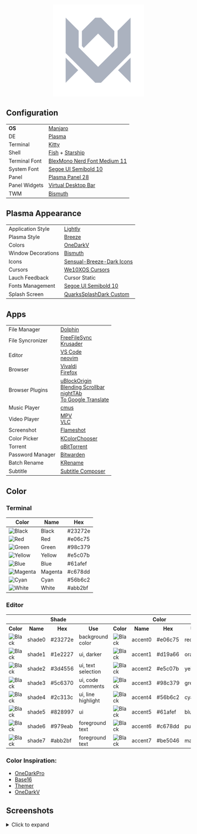 <p align="center">
  <img width="250" src="images/logos/vitormelo.png" alt="Vitor Melo logo">
</p>

## Configuration

<table>
  <tr>
    <td><strong>OS</strong></td>
    <td><a href="https://manjaro.org/downloads/official/kde">Manjaro</a></td>
  </tr>
  <tr>
    <td>DE</td>
    <td><a href="https://kde.org/pt-br/plasma-desktop">Plasma</a></td>
  </tr>
  <tr>
    <td>Terminal</td>
    <td><a href="https://sw.kovidgoyal.net/kitty">Kitty</a></td>
  </tr>
  <tr>
    <td>Shell</td>
    <td><a href="https://fishshell.com">Fish</a> + <a href="https://starship.rs">Starship</a></td>
  </tr>
  <tr>
    <td>Terminal Font</td>
    <td><a href="https://github.com/IBM/plex">BlexMono Nerd Font Medium 11</a></td>
  </tr>
  <tr>
    <td>System Font</td>
    <td><a href="https://docs.microsoft.com/pt-br/typography/font-list/segoe-ui">Segoe UI Semibold 10</a></td>
  </tr>
  <tr>
    <td>Panel</td>
    <td><a href="https://userbase.kde.org/Plasma/Panels">Plasma Panel 28</a></td>
  </tr>
  <tr>
    <td>Panel Widgets</td>
    <td><a href="https://github.com/wsdfhjxc/virtual-desktop-bar">Virtual Desktop Bar</a></td>
  </tr>
  <tr>
    <td>TWM</td>
    <td><a href="https://github.com/Bismuth-Forge/bismuth">Bismuth</a></td>
  </tr>
</table>

## Plasma Appearance

<table>
  <tr>
    <td>Application Style</td>
    <td><a href="https://github.com/Luwx/Lightly">Lightly</a></td>
  </tr>
  <tr>
    <td>Plasma Style</td>
    <td><a href="https://archlinux.org/packages/extra/x86_64/breeze">Breeze</a></td>
  </tr>
  <tr>
    <td>Colors</td>
    <td><a href="config/kde/kde.colors">OneDarkV</a></td>
  </tr>
  <tr>
    <td>Window Decorations</td>
    <td><a href="https://github.com/Bismuth-Forge/bismuth">Bismuth</a></td>
  </tr>
  <tr>
    <td>Icons</td>
    <td><a href="https://store.kde.org/p/1373825">Sensual-Breeze-Dark Icons</a></td>
  </tr>
  <tr>
    <td>Cursors</td>
    <td><a href="https://store.kde.org/p/1381208">We10XOS Cursors</a></td>
  </tr>
  <tr>
    <td>Lauch Feedback</td>
    <td>Cursor Static</td>
  </tr>
  <tr>
    <td>Fonts Management</td>
    <td><a href="https://docs.microsoft.com/pt-br/typography/font-list/segoe-ui">Segoe UI Semibold 10</a></td>
  </tr>
  <tr>
    <td>Splash Screen</td>
    <td><a href="config/kde/splash-screen/onedarkv">QuarksSplashDark Custom</a></td>
  </tr>
</table>

## Apps

<table>
  <tr>
    <td>File Manager</td>
    <td><a href="https://apps.kde.org/dolphin">Dolphin</a></td>
  </tr>
  <tr>
    <td>File Syncronizer</td>
    <td>
      <a href="https://freefilesync.org">FreeFileSync</a><br>
      <a href="https://krusader.org">Krusader</a>
    </dd>
  </tr>
  <tr>
    <td>Editor</td>
    <td>
      <a href="https://code.visualstudio.com">VS Code</a><br>
      <a href="https://neovim.io">neovim</a></td>
  </tr>
  <tr>
    <td>Browser</td>
    <td>
      <a href="https://vivaldi.com/pt-br">Vivaldi</a><br>
      <a href="https://www.mozilla.org">Firefox</a>
    </td>
  </tr>
  <tr>
    <td>Browser Plugins</td>
    <td>
      <a href="https://chrome.google.com/webstore/detail/ublock-origin/cjpalhdlnbpafiamejdnhcphjbkeiagm">uBlockOrigin</a><br>
      <a href="https://chrome.google.com/webstore/detail/blending-scrollbar/ajjnokaolfbjimgelmdmdlijoclmjnag">Blending Scrollbar</a><br>
      <a href="https://github.com/zombieFox/nightTab">nightTAb</a><br>
      <a href="https://github.com/itsecurityco/to-google-translate">To Google Translate</a>
    </td>
  </tr>
  <tr>
    <td>Music Player</td>
    <td>
      <a href="https://cmus.github.io">cmus</a>
    </td>
  </tr>
  <tr>
    <td>Video Player</td>
    <td>
      <a href="https://mpv.io">MPV</a><br>
      <a href="https://www.videolan.org/vlc">VLC</a>
    </td>
  </tr>
  <tr>
    <td>Screenshot</td>
    <td><a href="https://flameshot.org">Flameshot</a></td>
  </tr>
  <tr>
    <td>Color Picker</td>
    <td><a href="https://apps.kde.org/kcolorchooser">KColorChooser</a></td>
  </tr>
  <tr>
    <td>Torrent</td>
    <td><a href="https://www.qbittorrent.org">qBitTorrent</a></td>
  </tr>
  <tr>
    <td>Password Manager</td>
    <td><a href="https://bitwarden.com">Bitwarden</a></td>
  </tr>
  <tr>
    <td>Batch Rename</td>
    <td><a href="https://apps.kde.org/krename">KRename</a></td>
  </tr>
  <tr>
    <td>Subtitle</td>
    <td><a href="https://subtitlecomposer.kde.org">Subtitle Composer</a></td>
  </tr>
</table>

## Color

### Terminal

<table>
  <thead>
    <tr>
      <th>Color</th>
      <th>Name</th>
      <th>Hex</th>
    </tr>
  </thead>
  <tbody>
    <tr>
      <td><img src="https://shields.io/badge/-23272e?&style=for-the-badge" alt="Black"></td>
      <td>Black</td>
      <td>#23272e</td>
    </tr>
    <tr>
      <td><img src="https://shields.io/badge/-e06c75?&style=for-the-badge" alt="Red"></td>
      <td>Red</td>
      <td>#e06c75</td>
    </tr>
    <tr>
      <td><img src="https://shields.io/badge/-98c379?&style=for-the-badge" alt="Green"></td>
      <td>Green</td>
      <td>#98c379</td>
    </tr>
    <tr>
      <td><img src="https://shields.io/badge/-e5c07b?&style=for-the-badge" alt="Yellow"></td>
      <td>Yellow</td>
      <td>#e5c07b</td>
    </tr>
    <tr>
      <td><img src="https://shields.io/badge/-61afef?&style=for-the-badge" alt="Blue"></td>
      <td>Blue</td>
      <td>#61afef</td>
    </tr>
    <tr>
      <td><img src="https://shields.io/badge/-c678dd?&style=for-the-badge" alt="Magenta"></td>
      <td>Magenta</td>
      <td>#c678dd</td>
    </tr>
    <tr>
      <td><img src="https://shields.io/badge/-56b6c2?&style=for-the-badge" alt="Cyan"></td>
      <td>Cyan</td>
      <td>#56b6c2</td>
    </tr>
    <tr>
      <td><img src="https://shields.io/badge/-abb2bf?&style=for-the-badge" alt="White"></td>
      <td>White</td>
      <td>#abb2bf</td>
    </tr>
  <tbody>
</table>

### Editor

<table>
  <tr>
    <th colspan="4">Shade</th>
    <th colspan="4">Color</th>
  </tr>
  <tr>
    <th>Color</th>
    <th>Name</th>
    <th>Hex</th>
    <th>Use</th>
    <th>Color</th>
    <th>Name</th>
    <th>Hex</th>
    <th>Use</th>
  </tr>
  <tr>
    <td><img src="https://shields.io/badge/-23272e?&style=for-the-badge" alt="Black"></td>
    <td>shade0</td>
    <td>#23272e</td>
    <td>background color</td>
    <td><img src="https://shields.io/badge/-e06c75?&style=for-the-badge" alt="Black"></td>
    <td>accent0</td>
    <td>#e06c75</td>
    <td>red</td>
  </tr>
  <tr>
    <td><img src="https://shields.io/badge/-1e2227?&style=for-the-badge" alt="Black"></td>
    <td>shade1</td>
    <td>#1e2227</td>
    <td>ui, darker</td>
    <td><img src="https://shields.io/badge/-d19a66?&style=for-the-badge" alt="Black"></td>
    <td>accent1</td>
    <td>#d19a66</td>
    <td>orange</td>
  </tr>
  <tr>
    <td><img src="https://shields.io/badge/-3d4556?&style=for-the-badge" alt="Black"></td>
    <td>shade2</td>
    <td>#3d4556</td>
    <td>ui, text selection</td>
    <td><img src="https://shields.io/badge/-e5c07b?&style=for-the-badge" alt="Black"></td>
    <td>accent2</td>
    <td>#e5c07b</td>
    <td>yellow</td>
  </tr>
  <tr>
    <td><img src="https://shields.io/badge/-5c6370?&style=for-the-badge" alt="Black"></td>
    <td>shade3</td>
    <td>#5c6370</td>
    <td>ui, code comments</td>
    <td><img src="https://shields.io/badge/-98c379?&style=for-the-badge" alt="Black"></td>
    <td>accent3</td>
    <td>#98c379</td>
    <td>green</td>
  </tr>
  <tr>
    <td><img src="https://shields.io/badge/-2c313c?&style=for-the-badge" alt="Black"></td>
    <td>shade4</td>
    <td>#2c313c</td>
    <td>ui, line highlight</td>
    <td><img src="https://shields.io/badge/-56b6c2?&style=for-the-badge" alt="Black"></td>
    <td>accent4</td>
    <td>#56b6c2</td>
    <td>cyan</td>
  </tr>
  <tr>
    <td><img src="https://shields.io/badge/-828997?&style=for-the-badge" alt="Black"></td>
    <td>shade5</td>
    <td>#828997</td>
    <td>ui</td>
    <td><img src="https://shields.io/badge/-61afef?&style=for-the-badge" alt="Black"></td>
    <td>accent5</td>
    <td>#61afef</td>
    <td>blue</td>
  </tr>
  <tr>
    <td><img src="https://shields.io/badge/-979eab?&style=for-the-badge" alt="Black"></td>
    <td>shade6</td>
    <td>#979eab</td>
    <td>foreground text</td>
    <td><img src="https://shields.io/badge/-c678dd?&style=for-the-badge" alt="Black"></td>
    <td>accent6</td>
    <td>#c678dd</td>
    <td>purple</td>
  </tr>
  <tr>
    <td><img src="https://shields.io/badge/-abb2bf?&style=for-the-badge" alt="Black"></td>
    <td>shade7</td>
    <td>#abb2bf</td>
    <td>foreground text</td>
    <td><img src="https://shields.io/badge/-be5046?&style=for-the-badge" alt="Black"></td>
    <td>accent7</td>
    <td>#be5046</td>
    <td>magenta</td>
  </tr>
</table>

### Color Inspiration:
- [OneDarkPro](https://github.com/Binaryify/OneDark-Pro)
- [Base16](https://github.com/LalitMaganti/base16-onedark-scheme)
- [Themer](https://themer.dev/?colors.dark.accent0=%23e06c75&colors.dark.accent1=%23d19a66&colors.dark.accent2=%23e5c07b&colors.dark.accent3=%2398c379&colors.dark.accent4=%2356b6c2&colors.dark.accent5=%2361afef&colors.dark.accent6=%23c678dd&colors.dark.accent7=%23be5046&colors.dark.shade0=%23282c34&colors.dark.shade1=%23393e48&colors.dark.shade2=%234b515c&colors.dark.shade3=%235c6370&colors.dark.shade4=%23636d83&colors.dark.shade5=%23828997&colors.dark.shade6=%23979eab&colors.dark.shade7=%23abb2bf&colors.light.accent0=%23e45649&colors.light.accent1=%23986801&colors.light.accent2=%23c18401&colors.light.accent3=%2350a14f&colors.light.accent4=%230184bc&colors.light.accent5=%234078f2&colors.light.accent6=%23a626a4&colors.light.accent7=%23ca1243&colors.light.shade0=%23fafafa&colors.light.shade1=%23CDCED1&colors.light.shade2=%23a0a1a7&colors.light.shade3=%239d9d9f&colors.light.shade4=%2383858B&colors.light.shade5=%23696c77&colors.light.shade6=%2351535D&colors.light.shade7=%23383a42&activeColorSet=dark&calculateIntermediaryShades.dark=false&calculateIntermediaryShades.light=false)
- [OneDarkV](https://themer.dev/?colors.dark.accent0=%23e06c75&colors.dark.accent1=%23d19a66&colors.dark.accent2=%23e5c07b&colors.dark.accent3=%2398c379&colors.dark.accent4=%2356b6c2&colors.dark.accent5=%2361afef&colors.dark.accent6=%23c678dd&colors.dark.accent7=%23be5046&colors.dark.shade0=%23282c34&colors.dark.shade1=%231e2227&colors.dark.shade2=%233d4556&colors.dark.shade3=%235c6370&colors.dark.shade4=%232c313c&colors.dark.shade5=%23828997&colors.dark.shade6=%23979eab&colors.dark.shade7=%23abb2bf&colors.light.accent0=%23e45649&colors.light.accent1=%23986801&colors.light.accent2=%23c18401&colors.light.accent3=%2350a14f&colors.light.accent4=%230184bc&colors.light.accent5=%234078f2&colors.light.accent6=%23a626a4&colors.light.accent7=%23ca1243&colors.light.shade0=%23fafafa&colors.light.shade1=%23CDCED1&colors.light.shade2=%23a0a1a7&colors.light.shade3=%239d9d9f&colors.light.shade4=%2383858B&colors.light.shade5=%23696c77&colors.light.shade6=%2351535D&colors.light.shade7=%23383a42&activeColorSet=dark&calculateIntermediaryShades.dark=false&calculateIntermediaryShades.light=false)

## Screenshots
<details>
  <summary>Click to expand</summary>
  <img src="images/screenshots/desktop.png" alt="Dolphin">
</details>


